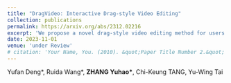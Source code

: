 ```yaml
---
title: "DragVideo: Interactive Drag-style Video Editing"
collection: publications
permalink: https://arxiv.org/abs/2312.02216
excerpt: 'We propose a novel drag-style video editing method for users to interactively editing video through diffusion models.'
date: 2023-11-01
venue: 'under Review'
# citation: 'Your Name, You. (2010). &quot;Paper Title Number 2.&quot; <i>Journal 1</i>. 1(2).'
---
```


Yufan Deng\*, Ruida Wang\*, __ZHANG Yuhao\*__, Chi-Keung TANG, Yu-Wing Tai
<!-- This paper is about the number 2. The number 3 is left for future work.

[Download paper here](http://academicpages.github.io/files/paper2.pdf)

Recommended citation: Your Name, You. (2010). "Paper Title Number 2." <i>Journal 1</i>. 1(2). -->